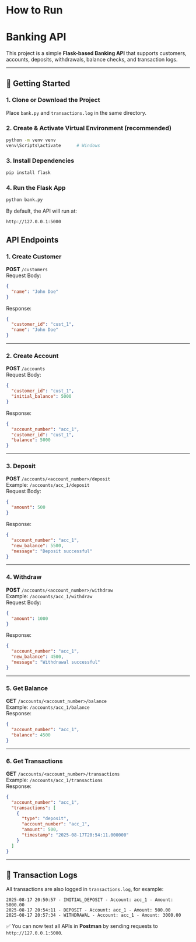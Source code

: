 # How to Run
# Banking API

This project is a simple **Flask-based Banking API** that supports customers, accounts, deposits, withdrawals, balance checks, and transaction logs.

---

## 🚀 Getting Started

### 1. Clone or Download the Project
Place `bank.py` and `transactions.log` in the same directory.

### 2. Create & Activate Virtual Environment (recommended)
```bash
python -m venv venv
venv\Scripts\activate      # Windows
```

### 3. Install Dependencies
```bash
pip install flask
```

### 4. Run the Flask App
```bash
python bank.py
```
By default, the API will run at:
```
http://127.0.0.1:5000
```


## API Endpoints

### 1. Create Customer
**POST** `/customers`  
Request Body:
```json
{
  "name": "John Doe"
}
```
Response:
```json
{
  "customer_id": "cust_1",
  "name": "John Doe"
}
```

---

### 2. Create Account
**POST** `/accounts`  
Request Body:
```json
{
  "customer_id": "cust_1",
  "initial_balance": 5000
}
```
Response:
```json
{
  "account_number": "acc_1",
  "customer_id": "cust_1",
  "balance": 5000
}
```

---

### 3. Deposit
**POST** `/accounts/<account_number>/deposit`  
Example: `/accounts/acc_1/deposit`  
Request Body:
```json
{
  "amount": 500
}
```
Response:
```json
{
  "account_number": "acc_1",
  "new_balance": 5500,
  "message": "Deposit successful"
}
```

---

### 4. Withdraw
**POST** `/accounts/<account_number>/withdraw`  
Example: `/accounts/acc_1/withdraw`  
Request Body:
```json
{
  "amount": 1000
}
```
Response:
```json
{
  "account_number": "acc_1",
  "new_balance": 4500,
  "message": "Withdrawal successful"
}
```

---

### 5. Get Balance
**GET** `/accounts/<account_number>/balance`  
Example: `/accounts/acc_1/balance`  
Response:
```json
{
  "account_number": "acc_1",
  "balance": 4500
}
```

---

### 6. Get Transactions
**GET** `/accounts/<account_number>/transactions`  
Example: `/accounts/acc_1/transactions`  
Response:
```json
{
  "account_number": "acc_1",
  "transactions": [
    {
      "type": "deposit",
      "account_number": "acc_1",
      "amount": 500,
      "timestamp": "2025-08-17T20:54:11.000000"
    }
  ]
}
```

---

## 📝 Transaction Logs
All transactions are also logged in `transactions.log`, for example:
```
2025-08-17 20:50:57 - INITIAL_DEPOSIT - Account: acc_1 - Amount: 5000.00
2025-08-17 20:54:11 - DEPOSIT - Account: acc_1 - Amount: 500.00
2025-08-17 20:57:34 - WITHDRAWAL - Account: acc_1 - Amount: 3000.00
```

✅ You can now test all APIs in **Postman** by sending requests to `http://127.0.0.1:5000`.
